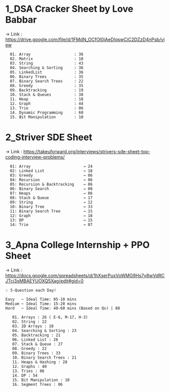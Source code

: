 # 1_DSA Cracker Sheet by Love Babbar

-> Link : https://drive.google.com/file/d/1FMdN_OCfOI0iAeDlqswCiC2DZzD4nPsb/view

      01. Array                   : 36
      02. Matrix                  : 10
      03. String                  : 43
      04. Searching & Sorting     : 36
      05. LinkedList              : 36
      06. Binary Trees            : 35
      07. Binary Search Trees     : 22
      08. Greedy                  : 35
      09. Backtracking            : 19
      10. Stack & Queues          : 38
      11. Heap                    : 18
      12. Graph                   : 44
      13. Trie                    : 06
      14. Dynamic Programming     : 60
      15. Bit Manipulation        : 10

# 2_Striver SDE Sheet

-> Link : https://takeuforward.org/interviews/strivers-sde-sheet-top-coding-interview-problems/

      01: Array                       → 24
      02: Linked List                 → 18
      03: Greedy                      → 06
      04: Recursion                   → 06
      05: Recursion & Backtracking    → 06
      06: Binary Search               → 08
      07: Heaps                       → 06
      08: Stack & Queue               → 17
      09: String                      → 12
      10: Binary Tree                 → 33
      11: Binary Search Tree          → 15
      12: Graph                       → 18
      13: DP                          → 15
      14: Trie                        → 07
      
  # 3_Apna College Internship + PPO Sheet
  
 -> Link : https://docs.google.com/spreadsheets/d/1hXserPuxVoWMG9Hs7y8wVdRCJTcj3xMBAEYUOXQ5Xag/edit#gid=0
 
    💡 5-Question each Day!
    
    Easy   ~ Ideal Time: 05-10 mins
    Medium ~ Ideal Time: 15-20 mins
    Hard   ~ Ideal Time: 40-60 mins (Based on Qs) | 88
 
       01. Arrays : 26 ( E-6, M-17, H-3)
       02. String : 22
       03. 2D Arrays : 10
       04. Searching & Sorting : 23
       05. Backtracking : 21
       06. Linked List : 26
       07. Stack & Queue : 27
       08. Greedy : 22
       09. Binary Trees : 33
       10. Binary Search Trees : 21
       11. Heaps & Hashing : 28
       12. Graphs : 40
       13. Tries : 06
       14. DP : 54
       15. Bit Manipulation : 10
       16. Segment Trees : 06
